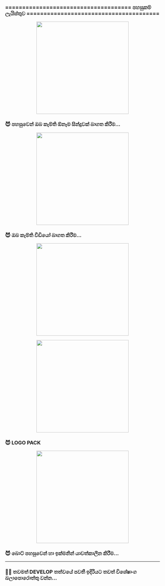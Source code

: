 ### ===================================== පහසුකම් ලැයිස්තුව =======================================


<p align="center">
  <img src = "https://telegra.ph/file/d4027f3841eab0a8dde2a.png" align="center" height="300" >
</a>

### 😈 පහසුවෙන් ඔබ කැම්ති ඕනෑම සින්දුවක් බාගත කිරීම...

<p align="center">
  <img src = "https://telegra.ph/file/2a582446e827d41347cca.png" align="center" height="300" >
</a>

### 😈 ඔබ කැම්ති වීඩියෝ බාගත කිරීම...

<p align="center">
  <img src = "https://telegra.ph/file/c4050f74e192bab7ac3c6.png" align="center" height="300" >
</a>
<p align="center">
  <img src = "https://telegra.ph/file/81d419c80d73a0733655f.png" align="center" height="300" >
</a>

### 😈 LOGO PACK

<p align="center">
  <img src = "https://telegra.ph/file/929598e77fef24182a3bb.png" align="center" height="300" >
</a>

### 😈 බොට් පහසුවෙන් හා ඉක්මනින් යාවත්කාලීන කිරීම...

----------------------------------------------------------------------------------------------------------------------

### 👨‍💻 තවමත් DEVELOP තත්වයේ පවතී ඉදිරියට තවත් විශේෂාංග බලාපොරොත්තු වන්න...

